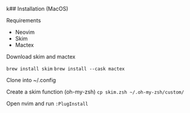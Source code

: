 k## Installation (MacOS)

Requirements
- Neovim
- Skim
- Mactex

Download skim and mactex

`brew install skim`
`brew install --cask mactex`

Clone into ~/.config

Create a skim function (oh-my-zsh)
`cp skim.zsh ~/.oh-my-zsh/custom/`

Open nvim and run `:PlugInstall`

